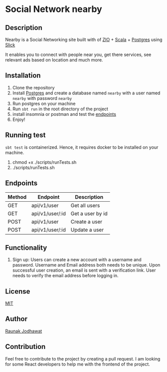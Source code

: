 # Social Network nearby
## Description
Nearby is a Social Networking site built with of [ZIO](https://zio.dev) + [Scala](https://www.scala-lang.org) + [Postgres](https://www.postgresql.org) using [Slick](https://scala-slick.org)

It enables you to connect with people near you, get there services, see relevant ads based on location and much more.

## Installation
1. Clone the repository
2. Install [Postgres](https://www.postgresql.org) and create a database named `nearby` with a user named `nearby` with password `nearby`
3. Run postgres on your machine
4. Run `sbt run` in the root directory of the project
5. install insomnia or postman and test the [endpoints](./Insomnia.json)
6. Enjoy!

## Running test
`sbt test` is containerized. Hence, it requires docker to be installed on your machine.
1. chmod +x ./scripts/runTests.sh
2. ./scripts/runTests.sh

## Endpoints
| Method | Endpoint       | Description |
| -- |----------------| --- |
| GET | api/v1/user    | Get all users |
| GET | api/v1/user/:id | Get a user by id |
| POST | api/v1/user    | Create a user |
| POST | api/v1/user/:id     | Update a user |


## Functionality
1. Sign up: Users can create a new account with a username and password. Username and Email address both needs to be unique. Upon successful user creation, an email is sent with a verification link. User needs to verify the email address before logging in.


## License
[MIT](https://choosealicense.com/licenses/mit/)

## Author
[Raunak Jodhawat](https://www.linkedin.com/in/jodhawat/)

## Contribution
Feel free to contribute to the project by creating a pull request.
I am looking for some React developers to help me with the frontend of the project.
